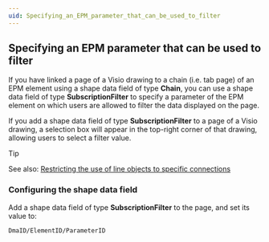 ```yaml
---
uid: Specifying_an_EPM_parameter_that_can_be_used_to_filter
---
```


## Specifying an EPM parameter that can be used to filter

If you have linked a page of a Visio drawing to a chain (i.e. tab page) of an EPM element using a shape data field of type **Chain**, you can use a shape data field of type **SubscriptionFilter** to specify a parameter of the EPM element on which users are allowed to filter the data displayed on the page.

If you add a shape data field of type **SubscriptionFilter** to a page of a Visio drawing, a selection box will appear in the top-right corner of that drawing, allowing users to select a filter value.

> [!TIP]
> See also:
> [Restricting the use of line objects to specific connections](Restricting_the_use_of_line_objects_to_specific_connections.md)

### Configuring the shape data field

Add a shape data field of type **SubscriptionFilter** to the page, and set its value to:

```txt
DmaID/ElementID/ParameterID
```
